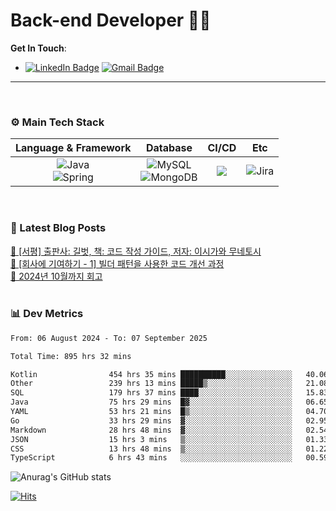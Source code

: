 # Back-end Developer 👋👋


**Get In Touch**: 
- [![LinkedIn Badge](http://img.shields.io/badge/-LinkedIn-0072b1?style=flat&logo=linkedin&link=https://www.linkedin.com/in/youhee-lee-5b358b20b/)](https://www.linkedin.com/in/youhee-lee-5b358b20b/) [![Gmail Badge](https://img.shields.io/badge/Gmail-d14836?style=flat&logo=Gmail&logoColor=white&link=mailto:bnm1128@gmail.com)](mailto:bnm1128@gmail.com)
---

<br>

### ⚙️ Main Tech Stack
|                                                                          Language & Framework                                                                           |                                                                                                            Database                                                                                                             |                                               CI/CD                                               |    Etc    |
|:-----------------------------------------------------------------------------------------------------------------------------------------------------------------------:|:-------------------------------------------------------------------------------------------------------------------------------------------------------------------------------------------------------------------------------:|:-------------------------------------------------------------------------------------------------:|:---------:|
| ![Java](http://img.shields.io/badge/-Java-007396?style=for-the-badge&logo=Java)<br/>![Spring](http://img.shields.io/badge/-Spring-47A248?style=for-the-badge&logo=Spring&logoColor=white) | ![MySQL](https://shields.io/badge/MySQL-lightgrey?logo=mysql&style=for-the-badge&logoColor=white&labelColor=blue) <br/>![MongoDB](http://img.shields.io/badge/-MongoDB-47A248?style=for-the-badge&logo=MongoDB&logoColor=white) | ![](https://img.shields.io/badge/Jenkins-D24939?style=for-the-badge&logo=Jenkins&logoColor=white) | ![Jira](https://img.shields.io/badge/Jira-0052CC?style=for-the-badge&logo=Jira&logoColor=white) |

<br>

### 📰 Latest Blog Posts
<!-- BLOG-POST-LIST:START --><a href="https://guui-dev-lee.tistory.com/31">🧻  [서평] 출판사: 길벗, 책: 코드 작성 가이드, 저자: 이시가와 무네토시</a><br><a href="https://guui-dev-lee.tistory.com/30">🧻  [회사에 기여하기 - 1] 빌더 패턴을 사용한 코드 개선 과정</a><br><a href="https://guui-dev-lee.tistory.com/29">🧻  2024년 10월까지 회고</a><br><!-- BLOG-POST-LIST:END -->

<br>

### 📊 Dev Metrics 
<!--START_SECTION:waka-->

```txt
From: 06 August 2024 - To: 07 September 2025

Total Time: 895 hrs 32 mins

Kotlin                454 hrs 35 mins ██████████░░░░░░░░░░░░░░░   40.06 %
Other                 239 hrs 13 mins █████▒░░░░░░░░░░░░░░░░░░░   21.08 %
SQL                   179 hrs 37 mins ████░░░░░░░░░░░░░░░░░░░░░   15.83 %
Java                  75 hrs 29 mins  █▓░░░░░░░░░░░░░░░░░░░░░░░   06.65 %
YAML                  53 hrs 21 mins  █▒░░░░░░░░░░░░░░░░░░░░░░░   04.70 %
Go                    33 hrs 29 mins  ▓░░░░░░░░░░░░░░░░░░░░░░░░   02.95 %
Markdown              28 hrs 48 mins  ▓░░░░░░░░░░░░░░░░░░░░░░░░   02.54 %
JSON                  15 hrs 3 mins   ▒░░░░░░░░░░░░░░░░░░░░░░░░   01.33 %
CSS                   13 hrs 48 mins  ▒░░░░░░░░░░░░░░░░░░░░░░░░   01.22 %
TypeScript            6 hrs 43 mins   ░░░░░░░░░░░░░░░░░░░░░░░░░   00.59 %
```

<!--END_SECTION:waka-->

![Anurag's GitHub stats](https://github-readme-stats.vercel.app/api?username=gutenLee&show_icons=true&theme=radical)

[![Hits](https://hits.seeyoufarm.com/api/count/incr/badge.svg?url=https://github.com/gutenLEE)](https://github.com/gutenLEE) 
